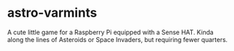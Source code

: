 # astro-varmints
A cute little game for a Raspberry Pi equipped with a Sense HAT. Kinda along the lines of Asteroids or Space Invaders, but requiring fewer quarters.
